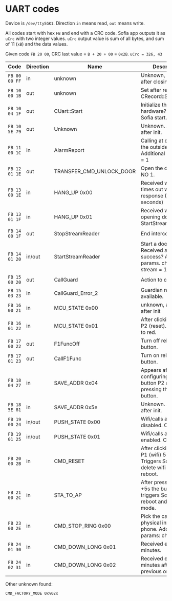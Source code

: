 # UART codes

Device is `/dev/ttySGK1`.
Direction `in` means read, `out` means write.

All codes start with hex `FB` and end with a CRC code. Sofia app outputs it as `uCrc` with two integer values.
`uCrc` output value is sum of all bytes, and sum of 11 (`xB`) and the data values.

Given code `FB 20 00`, CRC last value = `B + 20 + 00` = `0x2B`.
`uCrc = 326, 43`

| Code | Direction | Name | Description |
|------|-----------|------|-------------|
| `FB 00 00 FF` | in | unknown | Unknown, appeared after closing call. |
| `FB 10 00 1B` | out | unknown | Set after rebooting - CRecord::SetMode(2) |
| `FB 10 04 1F` | out | CUart::Start | Initialize the hardware? Run at Sofia start. |
| `FB 10 5E 79` | out | Unknown | Unknown. Appears after init. |
| `FB 11 00 1C` | in | AlarmReport | Calling at door from the outside. Additional params: ch = 1 |
| `FB 12 01 1E` | out | TRANSFER_CMD_UNLOCK_DOOR | Open the door, relay NO 1. |
| `FB 13 00 1E` | in | HANG_UP 0x00 | Received when door times out without response (30 seconds) |
| `FB 13 01 1F` | in | HANG_UP 0x01 | Received when opening door / StartStreamReader? |
| `FB 14 00 1F` | out | StopStreamReader | End intercom call. |
| `FB 14 01 20` | in/out | StartStreamReader | Start a door call. Received after call, success? Additional params. chn = 1, stream = 1 |
| `FB 15 00 20` | out | CallGuard | Action to call guard. |
| `FB 15 03 23` | in | CallGuard_Error_2 | Guardian not available. |
| `FB 16 00 21` | in | MCU_STATE 0x00 | unknown, appears after init |
| `FB 16 01 22` | in | MCU_STATE 0x01 | After clicking button P2 (reset). LED blinks to red. |
| `FB 17 00 22` | out | F1FuncOff | Turn off relay F1 button. |
| `FB 17 01 23` | out | CallF1Func | Turn on relay F1 button. |
| `FB 18 04 27` | in | SAVE_ADDR 0x04 | Appears after configuring with button P2 and pressing the intercom button. |
| `FB 18 5E 81` | in | SAVE_ADDR 0x5e | Unknown. Appears after init. |
| `FB 19 00 24` | in/out | PUSH_STATE 0x00 | Wifi/calls are disabled. Can be set. |
| `FB 19 01 25` | in/out | PUSH_STATE 0x01 | Wifi/calls are enabled. Can be set. |
| `FB 20 00 2B` | in | CMD_RESET | After clicking button P1 (wifi) 5 times. Triggers Sofia to delete wifi and reboot. |
| `FB 21 00 2C` | in | STA_TO_AP | After pressing for +5s the button, triggers Sofia to reboot and start in AP mode. |
| `FB 23 00 2E` | in | CMD_STOP_RING 0x00 | Pick the call from physical intercom phone. Additional params: ch = 1 |
| `FB 24 01 30` | in | CMD_DOWN_LONG 0x01 | Received every 5 minutes. |
| `FB 24 02 31` | in | CMD_DOWN_LONG 0x02 | Received every 5 minutes after previous one. |

Other unknown found:

```
CMD_FACTORY_MODE 0x%02x
```
